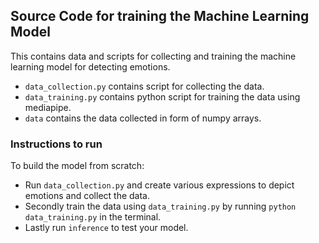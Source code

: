 ## Source Code for training the Machine Learning Model
This contains data and scripts for collecting and training the machine learning model for detecting emotions.
- `data_collection.py` contains script for collecting the data.
- `data_training.py` contains python script for training the data using mediapipe.
- `data` contains the data collected in form of numpy arrays.

### Instructions to run
To build the model from scratch:
- Run `data_collection.py` and create various expressions to depict emotions and collect the data.
- Secondly train the data using `data_training.py` by running `python data_training.py` in the terminal.
- Lastly run `inference` to test your model.
